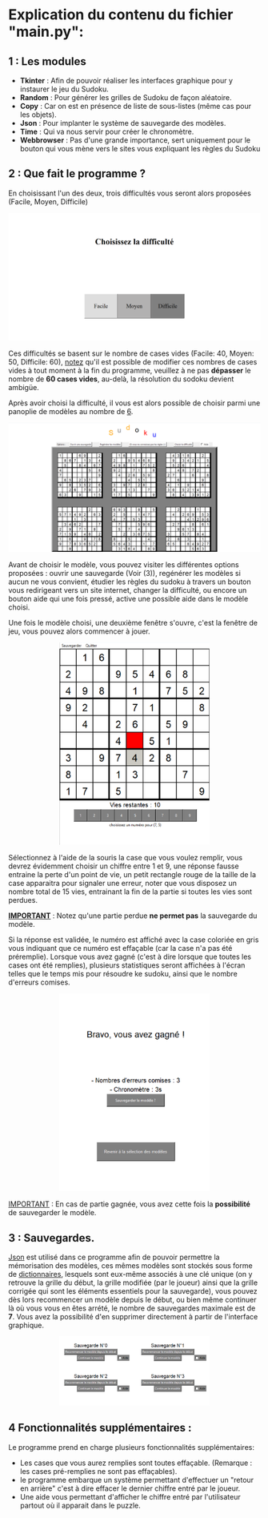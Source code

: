 # Explication du contenu du fichier "main.py":

## 1 : Les modules 

- **Tkinter** : Afin de pouvoir réaliser les interfaces graphique pour y instaurer le jeu du Sudoku.
- **Random** : Pour générer les grilles de Sudoku de façon aléatoire.
- **Copy** : Car on est en présence de liste de sous-listes (même cas pour les objets).
- **Json** : Pour implanter le système de sauvegarde des modèles.
- **Time** : Qui va nous servir pour créer le chronomètre.
- **Webbrowser** : Pas d'une grande importance, sert uniquement pour le bouton qui vous mène vers le sites vous expliquant les règles du Sudoku

## 2 : Que fait le programme ?

En choisissant l'un des deux, trois difficultés vous seront alors proposées (Facile, Moyen, Difficile)
<div align="center">
  <img src="https://github.com/cristianj78/MITD3_sudoku/blob/main/images/Capture%20d%E2%80%99%C3%A9cran%202025-05-03%20193457.png" alt="Capture d'écran" width="600"/>
</div>



Ces difficultés se basent sur le nombre de cases vides (Facile: 40, Moyen: 50, Difficile: 60), <ins>notez</ins> qu'il est possible de modifier ces
nombres de cases vides à tout moment à la fin du programme, veuillez à ne pas **dépasser** le nombre de **60 cases vides**, au-delà, la résolution du sodoku devient ambigüe.

Après avoir choisi la difficulté, il vous est alors possible de choisir parmi une panoplie de modèles au nombre de <ins>6</ins>.

<div align="center">
  <img src="https://github.com/cristianj78/MITD3_sudoku/blob/main/images/Capture%20d%E2%80%99%C3%A9cran%202025-05-03%20193545.png" alt="Capture d'écran" width="600"/>
</div>

Avant de choisir le modèle, vous pouvez visiter les différentes options proposées : ouvrir une sauvegarde (Voir (3)), regénérer les modèles si aucun ne vous convient, étudier les règles du sudoku à travers un bouton vous redirigeant vers un site internet,
changer la difficulté, ou encore un bouton aide qui une fois pressé, active une possible aide dans le modèle choisi.

Une fois le modèle choisi, une deuxième fenêtre s'ouvre, c'est la fenêtre de jeu, vous pouvez alors commencer à jouer.

<div align="center">
  <img src="https://github.com/cristianj78/MITD3_sudoku/blob/main/images/Capture%20d%E2%80%99%C3%A9cran%202025-05-03%20193635.png" alt="Capture d'écran" width="300"/>
</div>
  
Sélectionnez à l'aide de la souris la case que vous voulez remplir, vous devrez évidemment choisir un chiffre entre 1 et 9, une réponse fausse entraine la perte d'un point de vie, un petit rectangle rouge de la taille de la case apparaitra pour signaler une erreur, noter que vous disposez un nombre total de 15 vies, entrainant la fin de la partie si toutes les vies sont perdues. 

<ins>**IMPORTANT**</ins> : Notez qu'une partie perdue **ne permet pas** la sauvegarde du modèle.

Si la réponse est validée, le numéro est affiché avec la case coloriée en gris vous indiquant que ce numéro est effaçable (car la case n'a pas été préremplie). Lorsque vous avez gagné 
(c'est à dire lorsque que toutes les cases ont été remplies), plusieurs statistiques seront affichées à l'écran telles que le temps mis pour résoudre ke sudoku, ainsi que le nombre d'erreurs comises.

<div align="center">
  <img src="https://github.com/cristianj78/MITD3_sudoku/blob/main/images/Capture%20d%E2%80%99%C3%A9cran%202025-05-03%20193714.png" alt="Capture d'écran" width="300"/>
</div>

<ins>IMPORTANT</ins> : En cas de partie gagnée, vous avez cette fois la **possibilité** de sauvegarder le modèle.

## 3 : Sauvegardes.

<ins>Json</ins> est utilisé dans ce programme afin de pouvoir permettre la mémorisation des modèles, ces mêmes modèles sont stockés sous forme de <ins>dictionnaires</ins>, lesquels sont eux-même associés à une clé unique
(on y retrouve la grille du début, la grille modifiée (par le joueur) ainsi que la grille corrigée qui sont les éléments essentiels pour la sauvegarde), vous pouvez dès lors recommencer un modèle depuis le début, ou
bien même continuer là où vous vous en êtes arrété, le nombre de sauvegardes maximale est de **7**. Vous avez la possibilité d'en supprimer directement à partir de l'interface graphique.

<div align="center">
  <img src="https://github.com/cristianj78/MITD3_sudoku/blob/main/images/Capture%20d%E2%80%99%C3%A9cran%202025-05-03%20194040.png" alt="Capture d'écran" width="300"/>
</div>

## 4 Fonctionnalités supplémentaires :

Le programme prend en charge plusieurs fonctionnalités supplémentaires:

- Les cases que vous aurez remplies sont toutes effaçable. (Remarque : les cases pré-remplies ne sont pas effaçables).
- le programme embarque un système permettant d'effectuer un "retour en arrière" c'est à dire effacer le dernier chiffre entré par le joueur.
- Une aide vous permettant d'afficher le chiffre entré par l'utilisateur partout où il apparait dans le puzzle.



